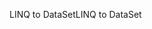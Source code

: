 <span data-ttu-id="4f53f-101">LINQ to DataSet</span><span class="sxs-lookup"><span data-stu-id="4f53f-101">LINQ to DataSet</span></span>